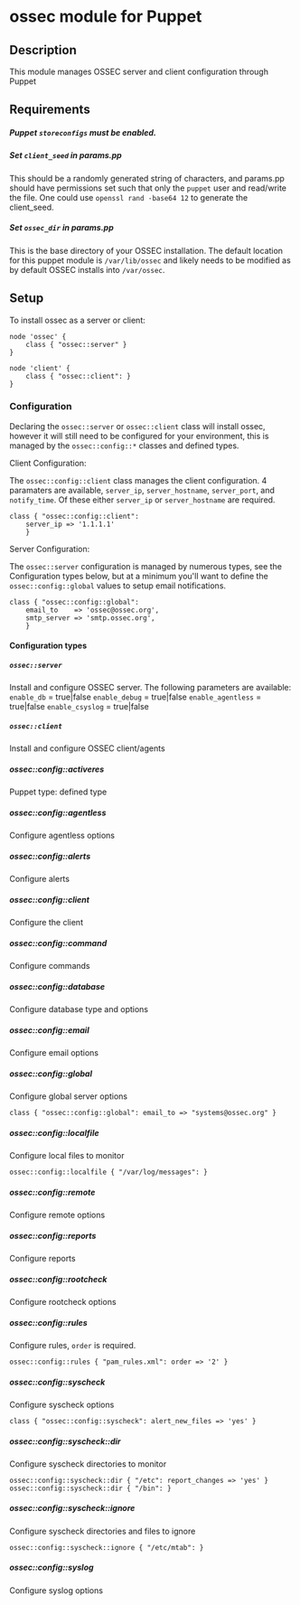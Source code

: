 # ossec module for Puppet

## Description

This module manages OSSEC server and client configuration through Puppet

## Requirements

##### Puppet `storeconfigs` must be enabled.

##### Set `client_seed` in params.pp

This should be a randomly generated string of characters, and params.pp should
have permissions set such that only the `puppet` user and read/write the file.
One could use `openssl rand -base64 12` to generate the client_seed.

##### Set `ossec_dir` in params.pp

This is the base directory of your OSSEC installation. The default location for this
puppet module is `/var/lib/ossec` and likely needs to be modified as by default OSSEC
installs into `/var/ossec`.

## Setup

To install ossec as a server or client:
```
node 'ossec' {
    class { "ossec::server" }
}

node 'client' {
    class { "ossec::client": }
}
```

### Configuration

Declaring the `ossec::server` or `ossec::client` class will install ossec, however
it will still need to be configured for your environment, this is managed by
the `ossec::config::*` classes and defined types.

Client Configuration:

The `ossec::config::client` class manages the client configuration. 4 paramaters
are available, `server_ip`, `server_hostname`, `server_port`, and `notify_time`.
Of these either `server_ip` or `server_hostname` are required.

```
class { "ossec::config::client":
    server_ip => '1.1.1.1'
    }
```

Server Configuration:

The `ossec::server` configuration is managed by numerous types, see the
Configuration types below, but at a minimum you'll want to define the
`ossec::config::global` values to setup email notifications.

```
class { "ossec::config::global":
    email_to    => 'ossec@ossec.org',
    smtp_server => 'smtp.ossec.org',
    }
```

#### Configuration types

##### `ossec::server`
Install and configure OSSEC server. The following parameters are available:
`enable_db` = true|false
`enable_debug` = true|false
`enable_agentless` = true|false
`enable_csyslog` = true|false

##### `ossec::client`
Install and configure OSSEC client/agents
 
##### ossec::config::activeres 
 Puppet type: defined type

##### ossec::config::agentless 
Configure agentless options

##### ossec::config::alerts 
Configure alerts

##### ossec::config::client 
Configure the client

##### ossec::config::command 
Configure commands

##### ossec::config::database 
Configure database type and options

##### ossec::config::email
Configure email options

##### ossec::config::global 
Configure global server options

    class { "ossec::config::global": email_to => "systems@ossec.org" }

##### ossec::config::localfile 
Configure local files to monitor

    ossec::config::localfile { "/var/log/messages": }

##### ossec::config::remote 
Configure remote options

##### ossec::config::reports 
Configure reports

##### ossec::config::rootcheck
Configure rootcheck options

##### ossec::config::rules 
Configure rules, `order` is required.

    ossec::config::rules { "pam_rules.xml": order => '2' }

##### ossec::config::syscheck 
Configure syscheck options

    class { "ossec::config::syscheck": alert_new_files => 'yes' }

##### ossec::config::syscheck::dir
Configure syscheck directories to monitor

    ossec::config::syscheck::dir { "/etc": report_changes => 'yes' }
    ossec::config::syscheck::dir { "/bin": }

##### ossec::config::syscheck::ignore
Configure syscheck directories and files to ignore

    ossec::config::syscheck::ignore { "/etc/mtab": }

##### ossec::config::syslog 
Configure syslog options






